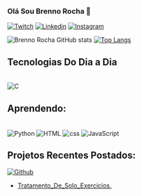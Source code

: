 ### Olá Sou Brenno Rocha 🎃

[![Twitch](https://img.shields.io/badge/Twitch-9146FF?style=for-the-badge&logo=twitch&logoColor=white)](https://www.twitch.tv/srwebber_)
[![Linkedin](https://img.shields.io/badge/LinkedIn-0077B5?style=for-the-badge&logo=linkedin&logoColor=white)](https://www.linkedin.com/in/brenno-rocha-216924209/?trk=public-profile-join-page)
[![Instagram](https://img.shields.io/badge/Instagram-E4405F?style=for-the-badge&logo=instagram&logoColor=white)](https://www.instagram.com/webber.icon/)


![Brenno Rocha GitHub stats](https://github-readme-stats.vercel.app/api?username=DevBrennoRocha&show_icons=true&theme=midnight-purple)
[![Top Langs](https://github-readme-stats.vercel.app/api/top-langs/?username=DevBrennoRocha)](https://github.com/DevBrennoRocha/github-readme-stats)
## Tecnologias Do Dia a Dia

<div style="display: inline_block"><br/>
 <img align="center" alt="C" src="https://img.shields.io/badge/C-00599C?style=for-the-badge&logo=c&logoColor=white" />
<div>

## Aprendendo:

<div style="display: inline_block"><br/>
 <img align="center" alt="Python" src="https://img.shields.io/badge/Python-3776AB?style=for-the-badge&logo=python&logoColor=white" />
  <img align="center" alt="HTML" src="https://img.shields.io/badge/HTML5-E34F26?style=for-the-badge&logo=html5&logoColor=white" />
  <img align="center" alt="css" src="https://img.shields.io/badge/CSS3-1572B6?style=for-the-badge&logo=css3&logoColor=white" />
  <img align="center" alt="JavaScript" src="https://img.shields.io/badge/JavaScript-323330?style=for-the-badge&logo=javascript&logoColor=F7DF1E" />
<div>

## Projetos Recentes Postados:


[![Github](https://img.shields.io/badge/GitHub-100000?style=for-the-badge&logo=github&logoColor=white)](https://github.com/DevBrennoRocha/Tratamento_de_Solo_Exercicio_Ciencia_de_Dados)
- [Tratamento_De_Solo_Exercicios.](https://github.com/DevBrennoRocha/Tratamento_de_Solo_Exercicio_Ciencia_de_Dados)<br/>
